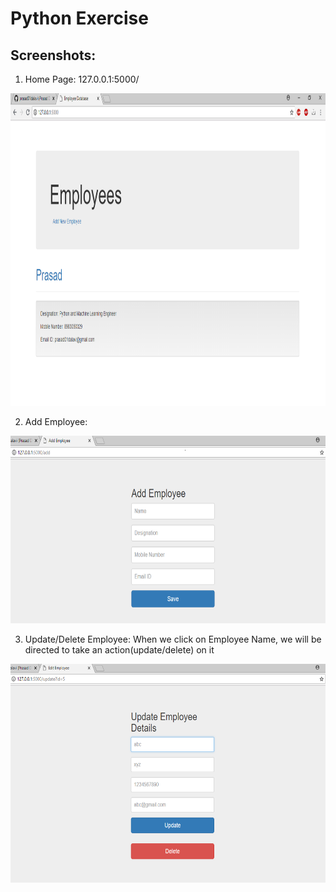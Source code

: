 # Python Exercise

## Screenshots:
1. Home Page: 127.0.0.1:5000/
 <p align="center">
  <img src="home_page.png" width=800 height=500>
 </p>
 
2. Add Employee:
<p align="center">
  <img src="add_employee.png" width=800 height=300>
</p> 
 
3. Update/Delete Employee:
When we click on Employee Name, we will be directed to take an action(update/delete) on it
<p align="center">
 <img src="update_delete.png" width=800 height=350>
</p> 

